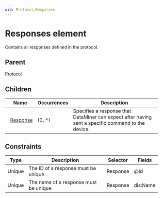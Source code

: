 ```yaml
---
uid: Protocol.Responses
---
```


# Responses element

Contains all responses defined in the protocol.

## Parent

[Protocol](xref:Protocol)

## Children

|Name|Occurrences|Description|
|--- |--- |--- |
|&nbsp;&nbsp;[Response](xref:Protocol.Responses.Response)|[0, *]|Specifies a response that DataMiner can expect after having sent a specific command to the device.|

## Constraints

|Type|Description|Selector|Fields|
|--- |--- |--- |--- |
|Unique |The ID of a response must be unique. |Response |@id |
|Unique |The name of a response must be unique. |Response |dis:Name |
